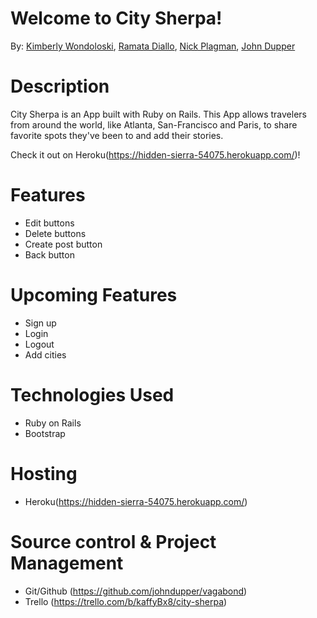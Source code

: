 # Welcome to City Sherpa!

By: [Kimberly Wondoloski](https://github.com/kimberlywondo), [Ramata Diallo](https://github.com/ramata), [Nick Plagman](https://github.com/nplagman), [John Dupper](https://github.com/johndupper)

# Description
City Sherpa is an App built with Ruby on Rails. This App allows travelers from around the world, like Atlanta, San-Francisco and Paris, to share favorite spots they've been to and add their stories.

Check it out on Heroku(https://hidden-sierra-54075.herokuapp.com/)!

# Features
* Edit buttons
* Delete buttons
* Create post button
* Back button

# Upcoming Features
* Sign up
* Login
* Logout
* Add cities

# Technologies Used
* Ruby on Rails
* Bootstrap

# Hosting
* Heroku(https://hidden-sierra-54075.herokuapp.com/)

# Source control & Project Management
* Git/Github (https://github.com/johndupper/vagabond)
* Trello (https://trello.com/b/kaffyBx8/city-sherpa)